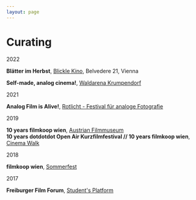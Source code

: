 ```yaml
---
layout: page
---
```

# Curating

2022<br>

<strong>Blätter im Herbst</strong>, <a href="" target="_blank">Blickle Kino</a>, Belvedere 21, Vienna

<strong>Self-made, analog cinema!</strong>, <a href="" target="_blank">Waldarena Krumpendorf</a>

2021<br>

<strong>Analog Film is Alive!</strong>, <a href="https://www.rotlicht-festival.at/" rel="noopener noreferrer" target="_blank">Rotlicht - Festival für analoge Fotografie</a>

2019<br>

<strong>10 years filmkoop wien</strong>, <a href="https://www.filmmuseum.at/kinoprogramm/schiene?schienen_id=1571968231436" rel="noopener noreferrer" target="_blank">Austrian Filmmuseum</a><br>
<strong>10 years dotdotdot Open Air Kurzfilmfestival // 10 years filmkoop wien</strong>, <a href="https://www.filmkoopwien.at/de/10-jahre-dotdotdot-open-air-kurzfilmfestival-10-jahre-filmkoop-wien/" rel="noopener noreferrer" target="_blank">Cinema Walk</a>

2018<br>

<strong>filmkoop wien</strong>,  <a href="https://www.filmkoopwien.at/de/filmkoop-wien-spaetsommerfest/" rel="noopener noreferrer" target="_blank">Sommerfest</a>

2017<br>

<strong>Freiburger Film Forum</strong>, <a href="https://www.freiburger-filmforum.de/archiv/programm-2017/" rel="noopener noreferrer" target="_blank">Student's Platform</a>

<!--filmkoop wien 1: Blick und Berührung<br>
filmkoop wien 2: Strukturen und Projektionen<br>
filmkoop wien 3: Erzählungen aus Korn<br>-->